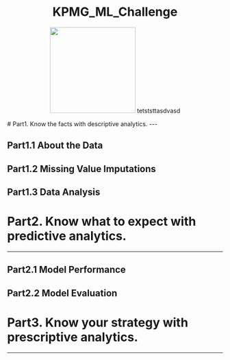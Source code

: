 <h1 align='center'>
  KPMG_ML_Challenge
</h1>
<p align="center">
  <img src="https://upload.wikimedia.org/wikipedia/commons/9/9d/KPMG_logo.svg"   Width="200"> tetststtasdvasd</center>
</p>
# Part1. Know the facts with descriptive analytics.
---

## Part1.1 About the Data


## Part1.2 Missing Value Imputations


## Part1.3 Data Analysis

# Part2. Know what to expect with predictive analytics.
---



## Part2.1 Model Performance
## Part2.2 Model Evaluation

# Part3. Know your strategy with prescriptive analytics.
---
